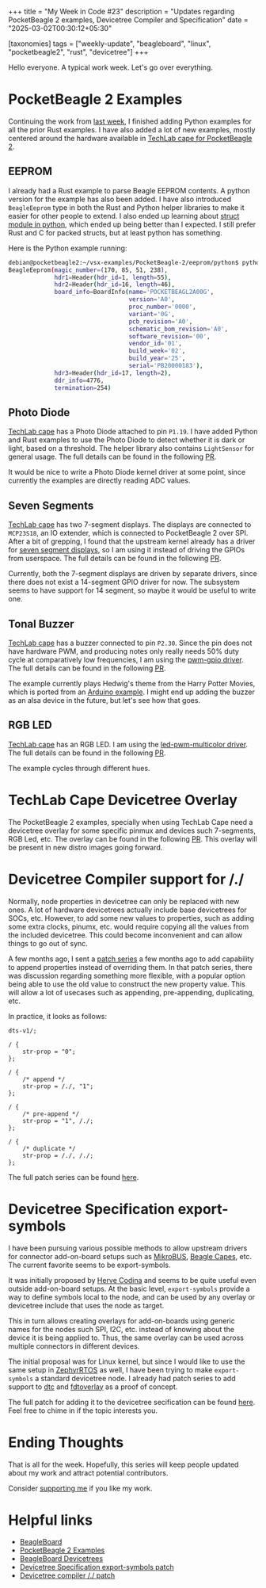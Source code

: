 +++
title = "My Week in Code #23"
description = "Updates regarding PocketBeagle 2 examples, Devicetree Compiler and Specification"
date = "2025-03-02T00:30:12+05:30"

[taxonomies]
tags = ["weekly-update", "beagleboard", "linux", "pocketbeagle2", "rust", "devicetree"]
+++

Hello everyone. A typical work week. Let's go over everything.

# PocketBeagle 2 Examples

Continuing the work from [last week](@/blog/post53.md), I finished adding Python examples for all the prior Rust examples. I have also added a lot of new examples, mostly centered around the hardware available in [TechLab cape for PocketBeagle 2](https://www.beagleboard.org/boards/techlab).

## EEPROM

I already had a Rust example to parse Beagle EEPROM contents. A python version for the example has also been added. I have also introduced `BeagleEeprom` type in both the Rust and Python helper libraries to make it easier for other people to extend. I also ended up learning about [struct module in python](https://docs.python.org/3/library/struct.html), which ended up being better than I expected. I still prefer Rust and C for packed structs, but at least python has something.

Here is the Python example running:

```bash
debian@pocketbeagle2:~/vsx-examples/PocketBeagle-2/eeprom/python$ python main.py
BeagleEeprom(magic_number=(170, 85, 51, 238),
             hdr1=Header(hdr_id=1, length=55),
             hdr2=Header(hdr_id=16, length=46),
             board_info=BoardInfo(name='POCKETBEAGL2A00G',
                                  version='A0',
                                  proc_number='0000',
                                  variant='0G',
                                  pcb_revision='A0',
                                  schematic_bom_revision='A0',
                                  software_revision='00',
                                  vendor_id='01',
                                  build_week='02',
                                  build_year='25',
                                  serial='PB20000183'),
             hdr3=Header(hdr_id=17, length=2),
             ddr_info=4776,
             termination=254)
```

## Photo Diode

[TechLab cape](https://www.beagleboard.org/boards/techlab) has a Photo Diode attached to pin `P1.19`. I have added Python and Rust examples to use the Photo Diode to detect whether it is dark or light, based on a threshold. The helper library also contains `LightSensor` for general usage. The full details can be found in the following [PR](https://openbeagle.org/beagleboard/vsx-examples/-/merge_requests/9#4904e12bfa96bd96372ab6138efe4977fc157b4d).

It would be nice to write a Photo Diode kernel driver at some point, since currently the examples are directly reading ADC values.

## Seven Segments

[TechLab cape](https://www.beagleboard.org/boards/techlab) has two 7-segment displays. The displays are connected to `MCP23S18`, an IO extender, which is connected to PocketBeagle 2 over SPI. After a bit of grepping, I found that the upstream kernel already has a driver for [seven segment displays](https://elixir.bootlin.com/linux/v6.13.5/source/drivers/auxdisplay/seg-led-gpio.c), so I am using it instead of driving the GPIOs from userspace. The full details can be found in the following [PR](https://openbeagle.org/beagleboard/vsx-examples/-/merge_requests/10).

Currently, both the 7-segment displays are driven by separate drivers, since there does not exist a 14-segment GPIO driver for now. The subsystem seems to have support for 14 segment, so maybe it would be useful to write one.

## Tonal Buzzer

[TechLab cape](https://www.beagleboard.org/boards/techlab) has a buzzer connected to pin `P2.30`. Since the pin does not have hardware PWM, and producing notes only really needs 50% duty cycle at comparatively low frequencies, I am using the [pwm-gpio driver](https://elixir.bootlin.com/linux/v6.13.5/source/drivers/pwm/pwm-gpio.c). The full details can be found in the following [PR](https://openbeagle.org/beagleboard/vsx-examples/-/merge_requests/11).

The example currently plays Hedwig's theme from the Harry Potter Movies, which is ported from an [Arduino example](https://github.com/robsoncouto/arduino-songs/blob/master/harrypotter/harrypotter.ino). I might end up adding the buzzer as an alsa device in the future, but let's see how that goes.

## RGB LED

[TechLab cape](https://www.beagleboard.org/boards/techlab) has an RGB LED. I am using the [led-pwm-multicolor driver](https://elixir.bootlin.com/linux/v6.13.5/source/drivers/leds/rgb/leds-pwm-multicolor.c). The full details can be found in the following [PR](https://openbeagle.org/beagleboard/vsx-examples/-/merge_requests/13).

The example cycles through different hues.

# TechLab Cape Devicetree Overlay

The PocketBeagle 2 examples, specially when using TechLab Cape need a devicetree overlay for some specific pinmux and devices such 7-segments, RGB Led, etc. The overlay can be found in the following [PR](https://openbeagle.org/beagleboard/BeagleBoard-DeviceTrees/-/merge_requests/109). This overlay will be present in new distro images going forward.

# Devicetree Compiler support for /./

Normally, node properties in devicetree can only be replaced with new ones. A lot of hardware devicetrees actually include base devicetrees for SOCs, etc. However, to add some new values to properties, such as adding some extra clocks, pinumx, etc. would require copying all the values from the included devicetree. This could become inconvenient and can allow things to go out of sync.

A few months ago, I sent a [patch series](https://lore.kernel.org/devicetree-compiler/Z24nldCpXpoT7RaK@zatzit/T/#t) a few months ago to add capability to append properties instead of overriding them. In that patch series, there was discussion regarding something more flexible, with a popular option being able to use the old value to construct the new property value. This will allow a lot of usecases such as appending, pre-appending, duplicating, etc.

In practice, it looks as follows:

```dts
dts-v1/;

/ {
    str-prop = "0";
};

/ {
    /* append */
    str-prop = /./, "1";
};

/ {
    /* pre-append */
    str-prop = "1", /./;
};

/ {
    /* duplicate */
    str-prop = /./, /./;
};
```

The full patch series can be found [here](https://lore.kernel.org/r/20250301-previous-value-v1-0-71d612eb0ea9@beagleboard.org).

# Devicetree Specification export-symbols

I have been pursuing various possible methods to allow upstream drivers for connector add-on-board setups such as [MikroBUS](https://www.mikroe.com/mikrobus), [Beagle Capes](https://docs.beagleboard.org/boards/capes/index.html), etc. The current favorite seems to be export-symbols.

It was initially proposed by [Herve Codina](https://lore.kernel.org/all/20241209151830.95723-1-herve.codina@bootlin.com/) and seems to be quite useful even outside add-on-board setups. At the basic level, `export-symbols` provide a way to define symbols local to the node, and can be used by any overlay or devicetree include that uses the node as target.

This in turn allows creating overlays for add-on-boards using generic names for the nodes such SPI, I2C, etc. instead of knowing about the device it is being applied to. Thus, the same overlay can be used across multiple connectors in different devices.

The initial proposal was for Linux kernel, but since I would like to use the same setup in [ZephyrRTOS](https://www.zephyrproject.org/) as well, I have been trying to make `export-symbols` a standard devicetree node. I already had patch series to add support to [dtc](https://lore.kernel.org/all/20250110-export-symbols-v1-1-b6213fcd6c82@beagleboard.org/) and [fdtoverlay](https://lore.kernel.org/devicetree-compiler/86a7a08c-d81c-43d4-99fb-d0c4e9777601@beagleboard.org/T/#t) as a proof of concept.

The full patch for adding it to the devicetree secification can be found [here](https://lore.kernel.org/all/20250225-export-symbols-v1-1-693049e3e187@beagleboard.org/). Feel free to chime in if the topic interests you.

# Ending Thoughts

That is all for the week. Hopefully, this series will keep people updated about my work and attract potential contributors.

Consider [supporting me](@/pages/about.md) if you like my work.

# Helpful links

- [BeagleBoard](https://www.beagleboard.org/)
- [PocketBeagle 2 Examples](https://openbeagle.org/beagleboard/vsx-examples)
- [BeagleBoard Devicetrees](https://openbeagle.org/beagleboard/BeagleBoard-DeviceTrees/-/tree/v6.12.x-Beagle?ref_type=heads)
- [Devicetree Specification export-symbols patch](https://lore.kernel.org/all/20250225-export-symbols-v1-1-693049e3e187@beagleboard.org/)
- [Devicetree compiler /./ patch](https://lore.kernel.org/devicetree-compiler/Z24nldCpXpoT7RaK@zatzit/T/#t)
